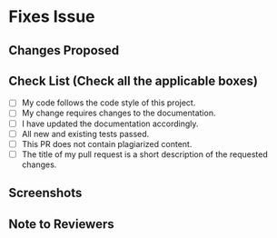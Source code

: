 # Fixes Issue

<!-- Remove this section if not applicable. -->

<!-- Example: Closes #31. -->

## Changes Proposed

<!-- List all the proposed changes in your PR. -->

<!-- Mark all the applicable boxes. To mark the box as done follow the following conventions. -->
<!--
[x] - Correct; marked as done.
[X] - Correct; marked as done.

[ ] - Not correct; marked as **not** done.
-->

## Check List (Check all the applicable boxes) <!-- Follow the above conventions to check the box. -->

- [ ] My code follows the code style of this project.
- [ ] My change requires changes to the documentation.
- [ ] I have updated the documentation accordingly.
- [ ] All new and existing tests passed.
- [ ] This PR does not contain plagiarized content.
- [ ] The title of my pull request is a short description of the requested changes.

## Screenshots

<!-- Add all the screenshots which support your changes. -->

## Note to Reviewers

<!-- Add notes to reviewers if applicable. -->
